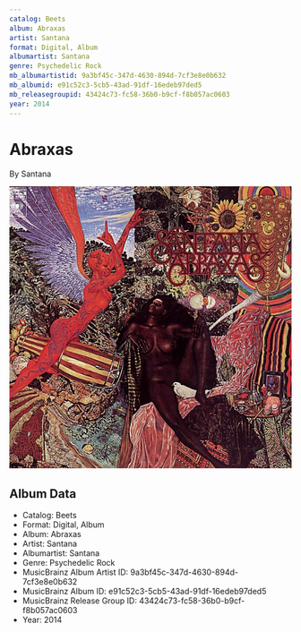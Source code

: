 ```yaml
---
catalog: Beets
album: Abraxas
artist: Santana
format: Digital, Album
albumartist: Santana
genre: Psychedelic Rock
mb_albumartistid: 9a3bf45c-347d-4630-894d-7cf3e8e0b632
mb_albumid: e91c52c3-5cb5-43ad-91df-16edeb97ded5
mb_releasegroupid: 43424c73-fc58-36b0-b9cf-f8b057ac0603
year: 2014
---
```


# Abraxas

By Santana

![](../../assets/beetscovers/Santana-Abraxas.jpg)

## Album Data

- Catalog: Beets
- Format: Digital, Album
- Album: Abraxas
- Artist: Santana
- Albumartist: Santana
- Genre: Psychedelic Rock
- MusicBrainz Album Artist ID: 9a3bf45c-347d-4630-894d-7cf3e8e0b632
- MusicBrainz Album ID: e91c52c3-5cb5-43ad-91df-16edeb97ded5
- MusicBrainz Release Group ID: 43424c73-fc58-36b0-b9cf-f8b057ac0603
- Year: 2014

